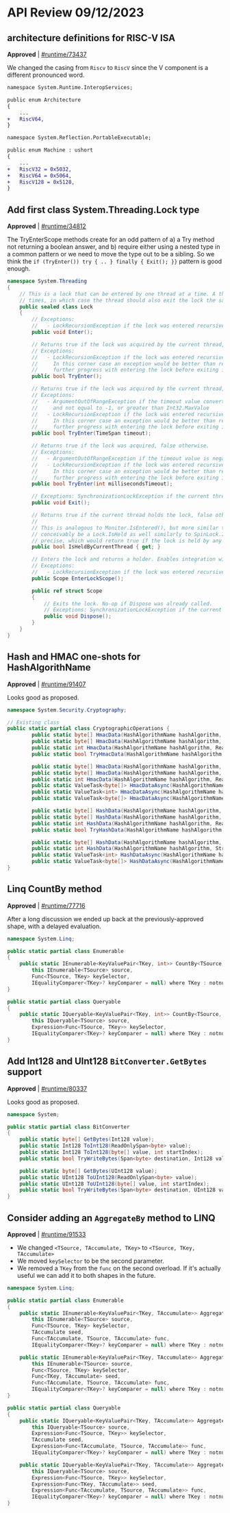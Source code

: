 # API Review 09/12/2023

## architecture definitions for RISC-V ISA

**Approved** | [#runtime/73437](https://github.com/dotnet/runtime/issues/73437#issuecomment-1716122572)

We changed the casing from `Riscv` to `RiscV` since the V component is a different pronounced word.

```diff
namespace System.Runtime.InteropServices;

public enum Architecture
{
    ...
+   RiscV64,
}

namespace System.Reflection.PortableExecutable;

public enum Machine : ushort
{
    ...
+   RiscV32 = 0x5032,
+   RiscV64 = 0x5064,
+   RiscV128 = 0x5128,
}
```
## Add first class System.Threading.Lock type

**Approved** | [#runtime/34812](https://github.com/dotnet/runtime/issues/34812#issuecomment-1716143748)

The TryEnterScope methods create for an odd pattern of a) a Try method not returning a boolean answer, and b) require either using a nested type in a common pattern or we need to move the type out to be a sibling.  So we think the `if (TryEnter()) try { .. } finally { Exit(); }}` pattern is good enough.

```C#
namespace System.Threading
{
    // This is a lock that can be entered by one thread at a time. A thread may enter the lock recursively multiple
    // times, in which case the thread should also exit the lock the same number of times to fully exit the lock.
    public sealed class Lock
    {
        // Exceptions:
        //   - LockRecursionException if the lock was entered recursively by the current thread the maximum number of times
        public void Enter();

        // Returns true if the lock was acquired by the current thread, false otherwise.
        // Exceptions:
        //   - LockRecursionException if the lock was entered recursively by the current thread the maximum number of times.
        //     In this corner case an exception would be better than returning false, as the calling thread cannot make
        //     further progress with entering the lock before exiting it.
        public bool TryEnter();

        // Returns true if the lock was acquired by the current thread, false otherwise.
        // Exceptions:
        //   - ArgumentOutOfRangeException if the timeout value converted to an integer milliseconds value is negative
        //     and not equal to -1, or greater than Int32.MaxValue
        //   - LockRecursionException if the lock was entered recursively by the current thread the maximum number of times
        //     In this corner case an exception would be better than returning false, as the calling thread cannot make
        //     further progress with entering the lock before exiting it.
        public bool TryEnter(TimeSpan timeout);

        // Returns true if the lock was acquired, false otherwise.
        // Exceptions:
        //   - ArgumentOutOfRangeException if the timeout value is negative and not equal to -1
        //   - LockRecursionException if the lock was entered recursively by the current thread the maximum number of times
        //     In this corner case an exception would be better than returning false, as the calling thread cannot make
        //     further progress with entering the lock before exiting it.
        public bool TryEnter(int millisecondsTimeout);

        // Exceptions: SynchronizationLockException if the current thread does not own the lock
        public void Exit();

        // Returns true if the current thread holds the lock, false otherwise.
        //
        // This is analogous to Monitor.IsEntered(), but more similar to SpinLock.IsHeldByCurrentThread. There could
        // conceivably be a Lock.IsHeld as well similarly to SpinLock.IsHeld, or Lock.IsHeldByAnyThread to be more
        // precise, which would return true if the lock is held by any thread.
        public bool IsHeldByCurrentThread { get; }

        // Enters the lock and returns a holder. Enables integration with the "lock" keyword.
        // Exceptions:
        //   - LockRecursionException if the lock was entered recursively by the current thread the maximum number of times
        public Scope EnterLockScope();

        public ref struct Scope
        {
            // Exits the lock. No-op if Dispose was already called.
            // Exceptions: SynchronizationLockException if the current thread does not own the lock
            public void Dispose();
        }
    }
}
```
## Hash and HMAC one-shots for HashAlgorithName

**Approved** | [#runtime/91407](https://github.com/dotnet/runtime/issues/91407#issuecomment-1716154520)

Looks good as proposed.

```C#
namespace System.Security.Cryptography;

// Existing class
public static partial class CryptographicOperations {
        public static byte[] HmacData(HashAlgorithmName hashAlgorithm, byte[] key, byte[] source);
        public static byte[] HmacData(HashAlgorithmName hashAlgorithm, ReadOnlySpan<byte> key, ReadOnlySpan<byte> source);
        public static int HmacData(HashAlgorithmName hashAlgorithm, ReadOnlySpan<byte> key, ReadOnlySpan<byte> source, Span<byte> destination);
        public static bool TryHmacData(HashAlgorithmName hashAlgorithm, ReadOnlySpan<byte> key, ReadOnlySpan<byte> source, Span<byte> destination, out int bytesWritten);

        public static byte[] HmacData(HashAlgorithmName hashAlgorithm, byte[] key, Stream source);
        public static byte[] HmacData(HashAlgorithmName hashAlgorithm, ReadOnlySpan<byte> key, Stream source);
        public static int HmacData(HashAlgorithmName hashAlgorithm, ReadOnlySpan<byte> key, Stream source, Span<byte> destination);
        public static ValueTask<byte[]> HmacDataAsync(HashAlgorithmName hashAlgorithm, byte[] key, Stream source, CancellationToken cancellationToken = default);
        public static ValueTask<int> HmacDataAsync(HashAlgorithmName hashAlgorithm, ReadOnlyMemory<byte> key, Stream source, Memory<byte> destination, CancellationToken cancellationToken = default);
        public static ValueTask<byte[]> HmacDataAsync(HashAlgorithmName hashAlgorithm, ReadOnlyMemory<byte> key, Stream source, CancellationToken cancellationToken = default);

        public static byte[] HashData(HashAlgorithmName hashAlgorithm, byte[] source);
        public static byte[] HashData(HashAlgorithmName hashAlgorithm, ReadOnlySpan<byte> source);
        public static int HashData(HashAlgorithmName hashAlgorithm, ReadOnlySpan<byte> source, Span<byte> destination);
        public static bool TryHashData(HashAlgorithmName hashAlgorithm, ReadOnlySpan<byte> source, Span<byte> destination, out int bytesWritten);

        public static byte[] HashData(HashAlgorithmName hashAlgorithm, Stream source);
        public static int HashData(HashAlgorithmName hashAlgorithm, Stream source, Span<byte> destination);
        public static ValueTask<int> HashDataAsync(HashAlgorithmName hashAlgorithm, Stream source, Memory<byte> destination, CancellationToken cancellationToken = default);
        public static ValueTask<byte[]> HashDataAsync(HashAlgorithmName hashAlgorithm, Stream source, CancellationToken cancellationToken = default);
}
```
## Linq CountBy method

**Approved** | [#runtime/77716](https://github.com/dotnet/runtime/issues/77716#issuecomment-1716216479)

After a long discussion we ended up back at the previously-approved shape, with a delayed evaluation.

```C#
namespace System.Linq;

public static partial class Enumerable
{
    public static IEnumerable<KeyValuePair<TKey, int>> CountBy<TSource, TKey>(
        this IEnumerable<TSource> source,
        Func<TSource, TKey> keySelector,
        IEqualityComparer<TKey>? keyComparer = null) where TKey : notnull;
}

public static partial class Queryable
{
    public static IQueryable<KeyValuePair<TKey, int>> CountBy<TSource, TKey>(
        this IQueryable<TSource> source,
        Expression<Func<TSource, TKey>> keySelector,
        IEqualityComparer<TKey>? keyComparer = null) where TKey : notnull;
}
```
## Add Int128 and UInt128 `BitConverter.GetBytes` support

**Approved** | [#runtime/80337](https://github.com/dotnet/runtime/issues/80337#issuecomment-1716219637)

Looks good as proposed.

```C#
namespace System;

public static partial class BitConverter
{
    public static byte[] GetBytes(Int128 value);
    public static Int128 ToInt128(ReadOnlySpan<byte> value);
    public static Int128 ToInt128(byte[] value, int startIndex);
    public static bool TryWriteBytes(Span<byte> destination, Int128 value);

    public static byte[] GetBytes(UInt128 value);
    public static UInt128 ToUInt128(ReadOnlySpan<byte> value);
    public static UInt128 ToUInt128(byte[] value, int startIndex);
    public static bool TryWriteBytes(Span<byte> destination, UInt128 value);
}
```
## Consider adding an `AggregateBy` method to LINQ

**Approved** | [#runtime/91533](https://github.com/dotnet/runtime/issues/91533#issuecomment-1716241537)

* We changed `<TSource, TAccumulate, TKey>` to `<TSource, TKey, TAccumulate>`
* We moved `keySelector` to be the second parameter.
* We removed a `TKey` from the `func` on the second overload.  If it's actually useful we can add it to both shapes in the future.

```C#
namespace System.Linq;

public static partial class Enumerable
{
    public static IEnumerable<KeyValuePair<TKey, TAccumulate>> AggregateBy<TSource, TKey, TAccumulate>(
        this IEnumerable<TSource> source,
        Func<TSource, TKey> keySelector,
        TAccumulate seed,
        Func<TAccumulate, TSource, TAccumulate> func,
        IEqualityComparer<TKey>? keyComparer = null) where TKey : notnull;

    public static IEnumerable<KeyValuePair<TKey, TAccumulate>> AggregateBy<TSource, TKey, TAccumulate>(
        this IEnumerable<TSource> source,
        Func<TSource, TKey> keySelector, 
        Func<TKey, TAccumulate> seed,
        Func<TAccumulate, TSource, TAccumulate> func,
        IEqualityComparer<TKey>? keyComparer = null) where TKey : notnull;
}

public static partial class Queryable
{
    public static IQueryable<KeyValuePair<TKey, TAccumulate>> AggregateBy<TSource, TKey, TAccumulate>(
        this IQueryable<TSource> source,
        Expression<Func<TSource, TKey>> keySelector,
        TAccumulate seed,
        Expression<Func<TAccumulate, TSource, TAccumulate>> func,
        IEqualityComparer<TKey>? keyComparer = null) where TKey : notnull;

    public static IQueryable<KeyValuePair<TKey, TAccumulate>> AggregateBy<TSource, TKey, TAccumulate>(
        this IQueryable<TSource> source,
        Expression<Func<TSource, TKey>> keySelector, 
        Expression<Func<TKey, TAccumulate>> seed,
        Expression<Func<TAccumulate, TSource, TAccumulate>> func,
        IEqualityComparer<TKey>? keyComparer = null) where TKey : notnull;
}
```

